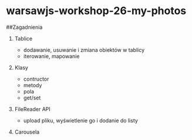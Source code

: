 # warsawjs-workshop-26-my-photos

##Zagadnienia

1. Tablice

   - dodawanie, usuwanie i zmiana obiektów w tablicy
   - iterowanie, mapowanie

2. Klasy

   - contructor
   - metody
   - pola
   - get/set

3. FileReader API

   - upload pliku, wyświetlenie go i dodanie do listy

4. Carousela
